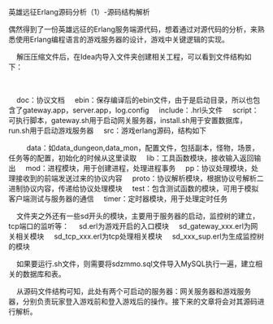 英雄远征Erlang源码分析（1）-源码结构解析

偶然得到了一份英雄远征的Erlang服务端源代码，想着通过对源代码的分析，来熟悉使用Erlang编程语言的游戏服务器的设计，游戏中关键逻辑的实现。

    解压压缩文件后，在Idea内导入文件夹创建相关工程，可以看到文件结构如下：

     

    doc：协议文档
    ebin：保存编译后的ebin文件，由于是启动目录，所以也包含了gateway.app，server.app，log.config
    include：.hrl头文件
    script：可执行脚本，gateway.sh用于启动网关服务器，install.sh用于安置数据库，run.sh用于启动游戏服务器
    src：游戏erlang源码，结构如下

    
    data：如data_dungeon,data_mon，配置文件，包括副本，怪物，场景，任务等的配置，初始化的时候从这里读取
    lib：工具函数模块，接收输入返回输出
    mod：进程模块，用于创建进程，处理进程事务
    pp：协议处理模块，处理接收到的前端发送过来的协议内容
    proto：协议解析模块，根据协议号解析二进制协议内容，传递给协议处理模块
    test：包含测试函数的模块，可用于模拟客户端测试与服务器的通信
    timer：定时器模块，用于处理定时任务


    文件夹之外还有一些sd开头的模块，主要用于服务器的启动，监控树的建立，tcp端口的监听等：
    sd.erl为游戏开启的入口模块
    sd_gateway_xxx.erl为网关相关模块
    sd_tcp_xxx.erl为tcp处理相关模块
    sd_xxx_sup.erl为生成监控树的模块

    如果要运行.sh文件，则需要将sdzmmo.sql文件导入MySQL执行一遍，建立相关的数据库和表。

    从源码文件结构可知，此处有两个可启动的服务器：网关服务器和游戏服务器，分别负责玩家登入游戏前和登入游戏后的操作。接下来的文章将会对其源码进行解析。
